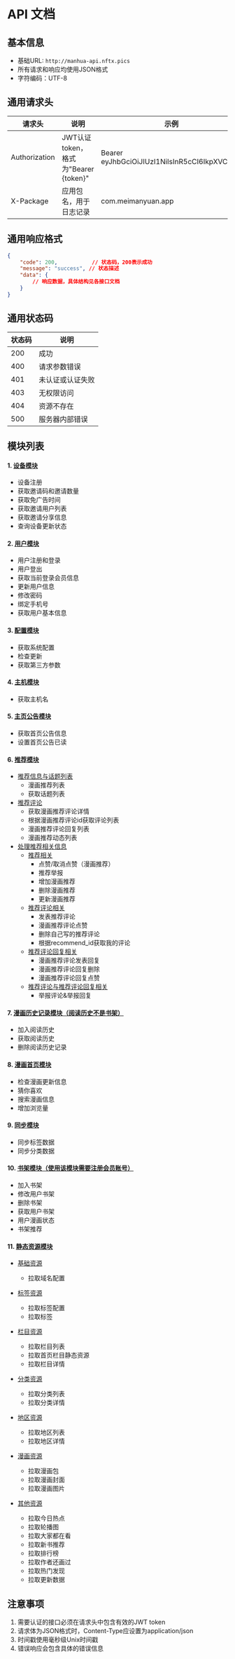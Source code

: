 # API 文档

## 基本信息

- 基础URL: `http://manhua-api.nftx.pics`
- 所有请求和响应均使用JSON格式
- 字符编码：UTF-8

## 通用请求头

| 请求头 | 说明 | 示例 |
|-------|-----|------|
| Authorization | JWT认证token，格式为"Bearer {token}" | Bearer eyJhbGciOiJIUzI1NiIsInR5cCI6IkpXVCJ9... |
| X-Package | 应用包名，用于日志记录 | com.meimanyuan.app |

## 通用响应格式

```json
{
    "code": 200,           // 状态码，200表示成功
    "message": "success", // 状态描述
    "data": {            
        // 响应数据，具体结构见各接口文档
    }
}
```

## 通用状态码

| 状态码 | 说明 |
|--------|------|
| 200 | 成功 |
| 400 | 请求参数错误 |
| 401 | 未认证或认证失败 |
| 403 | 无权限访问 |
| 404 | 资源不存在 |
| 500 | 服务器内部错误 |

## 模块列表

#### 1. [设备模块](device/README.md)
  - 设备注册
  - 获取邀请码和邀请数量
  - 获取免广告时间
  - 获取邀请用户列表
  - 获取邀请分享信息
  - 查询设备更新状态

#### 2. [用户模块](member/README.md)
  - 用户注册和登录
  - 用户登出
  - 获取当前登录会员信息
  - 更新用户信息
  - 修改密码
  - 绑定手机号
  - 获取用户基本信息

#### 3. [配置模块](config/README.md)
  - 获取系统配置
  - 检查更新
  - 获取第三方参数

#### 4. [主机模块](host/README.md)
  - 获取主机名

#### 5. [主页公告模块](home_page/README.md)
  - 获取首页公告信息
  - 设置首页公告已读

#### 6. [推荐模块](recommend/README.md)
  - [推荐信息与话题列表](recommend/README.md#推荐信息与话题列表)
    - 漫画推荐列表
    - 获取话题列表
  - [推荐评论](recommend/README.md#推荐评论)
    - 获取漫画推荐评论详情
    - 根据漫画推荐评论id获取评论列表
    - 漫画推荐评论回复列表
    - 漫画推荐动态列表
  - [处理推荐相关信息](recommend/README.md#处理推荐相关信息)
    - [推荐相关](recommend/README.md#推荐相关)
      - 点赞/取消点赞（漫画推荐）
      - 推荐举报
      - 增加漫画推荐
      - 删除漫画推荐
      - 更新漫画推荐
    - [推荐评论相关](recommend/README.md#推荐评论相关)
      - 发表推荐评论
      - 漫画推荐评论点赞
      - 删除自己写的推荐评论
      - 根据recommend_id获取我的评论
    - [推荐评论回复相关](recommend/README.md#推荐评论回复相关)
      - 漫画推荐评论发表回复
      - 漫画推荐评论回复删除
      - 漫画推荐评论回复点赞
    - [推荐评论与推荐评论回复相关](recommend/README.md#推荐评论与推荐评论回复相关)
      - 举报评论&举报回复

#### 7. [漫画历史记录模块（阅读历史不是书架）](cartoon_history/README.md)
  - 加入阅读历史
  - 获取阅读历史
  - 删除阅读历史记录

#### 8. [漫画首页模块](cartoon/README.md)
  - 检查漫画更新信息
  - 猜你喜欢
  - 搜索漫画信息
  - 增加浏览量

#### 9. [同步模块](sync/README.md)
  - 同步标签数据
  - 同步分类数据

#### 10. [书架模块（使用该模块需要注册会员账号）](cartoonshelf/README.md)
  - 加入书架
  - 修改用户书架
  - 删除书架
  - 获取用户书架
  - 用户漫画状态
  - 书架推荐

#### 11. [静态资源模块](static/README.md)
  - [基础资源](static/README.md#基础资源)
    - 拉取域名配置

  - [标签资源](static/README.md#标签资源)
    - 拉取标签配置
    - 拉取标签

  - [栏目资源](static/README.md#栏目资源)
    - 拉取栏目列表
    - 拉取首页栏目静态资源
    - 拉取栏目详情

  - [分类资源](static/README.md#分类资源)
    - 拉取分类列表
    - 拉取分类详情

  - [地区资源](static/README.md#地区资源)
    - 拉取地区列表
    - 拉取地区详情

  - [漫画资源](static/README.md#漫画资源)
    - 拉取漫画包
    - 拉取漫画封面
    - 拉取漫画图片

  - [其他资源](static/README.md#其他资源)
    - 拉取今日热点
    - 拉取轮播图
    - 拉取大家都在看
    - 拉取新书推荐
    - 拉取排行榜
    - 拉取作者还画过
    - 拉取热门发现
    - 拉取更新数据

## 注意事项

1. 需要认证的接口必须在请求头中包含有效的JWT token
2. 请求体为JSON格式时，Content-Type应设置为application/json
3. 时间戳使用毫秒级Unix时间戳
4. 错误响应会包含具体的错误信息
